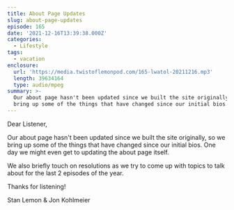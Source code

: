 ```yaml
---
title: About Page Updates
slug: about-page-updates
episode: 165
date: '2021-12-16T13:39:38.000Z'
categories:
  - Lifestyle
tags:
  - vacation
enclosure:
  url: 'https://media.twistoflemonpod.com/165-lwatol-20211216.mp3'
  length: 39634164
  type: audio/mpeg
summary: >-
  Our about page hasn't been updated since we built the site originally, so we
  bring up some of the things that have changed since our initial bios. One d...
---
```


Dear Listener,

Our about page hasn't been updated since we built the site originally, so we bring up some of the things that have changed since our initial bios. One day we might even get to updating the about page itself.

We also briefly touch on resolutions as we try to come up with topics to talk about for the last 2 episodes of the year.

Thanks for listening!

Stan Lemon & Jon Kohlmeier

